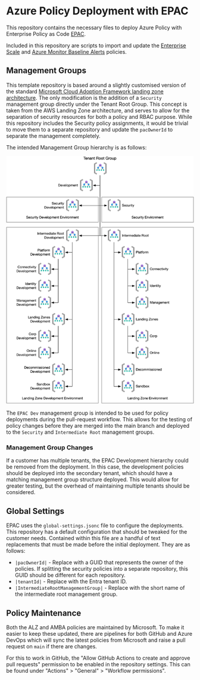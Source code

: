 # Azure Policy Deployment with EPAC

This repository contains the necessary files to deploy Azure Policy with
Enterprise Policy as Code [EPAC][epac].

Included in this repository are scripts to import and update the [Enterprise
Scale][alz-policies] and [Azure Monitor Baseline Alerts][amba-policies]
policies.

## Management Groups

This template repository is based around a slightly customised version of the
standard [Microsoft Cloud Adoption Framework landing zone
architecture][caf-lz-arch]. The only modification is the addition of a
`Security` management group directly under the Tenant Root Group. This concept
is taken from the AWS Landing Zone architecture, and serves to allow for the
separation of security resources for both a policy and RBAC purpose. While this
repository includes the Security policy assignments, it would be trivial to move
them to a separate repository and update the `pacOwnerId` to separate the
management completely.

The intended Management Group hierarchy is as follows:

![Management Group Hierarchy](images/management-groups.png)

The `EPAC Dev` management group is intended to be used for policy deployments
during the pull-request workflow. This allows for the testing of policy changes
before they are merged into the main branch and deployed to the `Security` and
`Intermediate Root` management groups.

### Management Group Changes

If a customer has multiple tenants, the EPAC Development hierarchy could be
removed from the deployment. In this case, the development policies should be
deployed into the secondary tenant, which should have a matching management
group structure deployed. This would allow for greater testing, but the overhead
of maintaining multiple tenants should be considered.

## Global Settings

EPAC uses the `global-settings.jsonc` file to configure the deployments. This
repository has a default configuration that should be tweaked for the customer
needs. Contained within this file are a handful of text replacements that must
be made before the initial deployment. They are as follows:

- `|pacOwnerId|` - Replace with a GUID that represents the owner of the
  policies. If splitting the security policies into a separate repository, this
  GUID should be different for each repository.
- `|tenantId|` - Replace with the Entra tenant ID.
- `|IntermediateRootManagementGroup|` - Replace with the short name of the
  intermediate root management group.

## Policy Maintenance

Both the ALZ and AMBA policies are maintained by Microsoft. To make it easier to
keep these updated, there are pipelines for both GitHub and Azure DevOps which
will sync the latest policies from Microsoft and raise a pull request on `main`
if there are changes.

For this to work in GitHub, the "Allow GitHub Actions to create and approve pull
requests" permission to be enabled in the repository settings. This can be found
under "Actions" > "General" > "Workflow permissions".

[alz-policies]:
  https://aka.ms/alz/policies
  "Cloud Adoption Framework Azure Landing Zones Policies"
[amba-policies]:
  https://azure.github.io/azure-monitor-baseline-alerts/welcome/
  "Azure Monitor Baseline Alerts"
[caf-lz-arch]:
  https://learn.microsoft.com/en-us/azure/cloud-adoption-framework/ready/landing-zone/#azure-landing-zone-architecture
  "Azure Landing Zone Architecture"
[epac]:
  https://azure.github.io/enterprise-azure-policy-as-code
  "EPAC Documentation"
